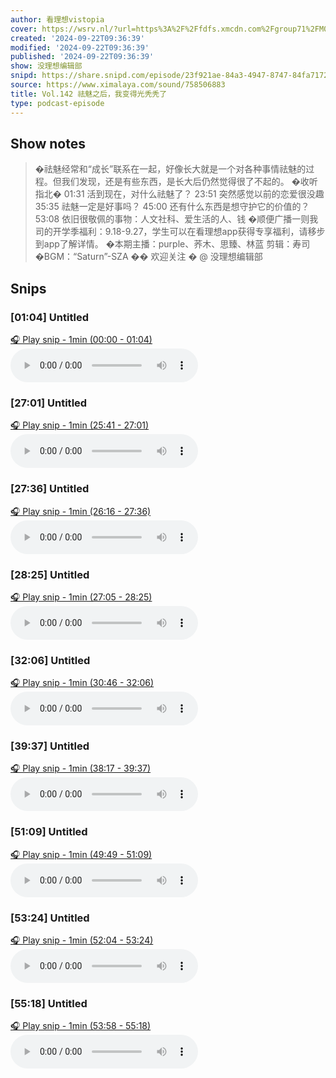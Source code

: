 ```yaml
---
author: 看理想vistopia
cover: https://wsrv.nl/?url=https%3A%2F%2Ffdfs.xmcdn.com%2Fgroup71%2FM07%2F03%2F0C%2FwKgO2V6iTd_QHgIPAANePhgoryg304.jpg&w=200&h=200
created: '2024-09-22T09:36:39'
modified: '2024-09-22T09:36:39'
published: '2024-09-22T09:36:39'
show: 没理想编辑部
snipd: https://share.snipd.com/episode/23f921ae-84a3-4947-8747-84fa71725740
source: https://www.ximalaya.com/sound/758506883
title: Vol.142 祛魅之后，我变得光秃秃了
type: podcast-episode
---
```



## Show notes
> �祛魅经常和“成长”联系在一起，好像长大就是一个对各种事情祛魅的过程。但我们发现，还是有些东西，是长大后仍然觉得很了不起的。
> �收听指北� 
> 01:31 活到现在，对什么祛魅了？
> 23:51 突然感觉以前的恋爱很没趣
> 35:35 祛魅一定是好事吗？
> 45:00 还有什么东西是想守护它的价值的？
> 53:08 依旧很敬佩的事物：人文社科、爱生活的人、钱
> �顺便广播一则我司的开学季福利：9.18-9.27，学生可以在看理想app获得专享福利，请移步到app了解详情。
> �本期主播：purple、荞木、思臻、林蓝
> ️剪辑：寿司
> �BGM：“Saturn”-SZA
> �� 欢迎关注 �  @ 没理想编辑部

## Snips
### [01:04] Untitled
[🎧 Play snip - 1min️ (00:00 - 01:04)](https://share.snipd.com/snip/e865e6bb-d307-4ec9-9eb7-2bc1f8a80610)
<audio controls> <source src="https://jt.ximalaya.com//GKwRINsKxD2RAV7OTQMTGq9L.m4a?channel=rss&album_id=32263017&track_id=758506883&uid=16052400&jt=https://aod.cos.tx.xmcdn.com/storages/0ecc-audiofreehighqps/33/88/GKwRINsKxD2RAV7OTQMTGq9L.m4a#t=00:00,01:04"> </audio>
### [27:01] Untitled
[🎧 Play snip - 1min️ (25:41 - 27:01)](https://share.snipd.com/snip/c9773ca9-d952-478a-888c-595d39fd90fb)
<audio controls> <source src="https://jt.ximalaya.com//GKwRINsKxD2RAV7OTQMTGq9L.m4a?channel=rss&album_id=32263017&track_id=758506883&uid=16052400&jt=https://aod.cos.tx.xmcdn.com/storages/0ecc-audiofreehighqps/33/88/GKwRINsKxD2RAV7OTQMTGq9L.m4a#t=25:41,27:01"> </audio>
### [27:36] Untitled
[🎧 Play snip - 1min️ (26:16 - 27:36)](https://share.snipd.com/snip/e160c8b7-152d-40f0-b93a-9e8f7352edd5)
<audio controls> <source src="https://jt.ximalaya.com//GKwRINsKxD2RAV7OTQMTGq9L.m4a?channel=rss&album_id=32263017&track_id=758506883&uid=16052400&jt=https://aod.cos.tx.xmcdn.com/storages/0ecc-audiofreehighqps/33/88/GKwRINsKxD2RAV7OTQMTGq9L.m4a#t=26:16,27:36"> </audio>
### [28:25] Untitled
[🎧 Play snip - 1min️ (27:05 - 28:25)](https://share.snipd.com/snip/2a5b8782-c227-4d87-a9cb-8deb83088ece)
<audio controls> <source src="https://jt.ximalaya.com//GKwRINsKxD2RAV7OTQMTGq9L.m4a?channel=rss&album_id=32263017&track_id=758506883&uid=16052400&jt=https://aod.cos.tx.xmcdn.com/storages/0ecc-audiofreehighqps/33/88/GKwRINsKxD2RAV7OTQMTGq9L.m4a#t=27:05,28:25"> </audio>
### [32:06] Untitled
[🎧 Play snip - 1min️ (30:46 - 32:06)](https://share.snipd.com/snip/47797d17-940e-4dba-b1a2-847d54829681)
<audio controls> <source src="https://jt.ximalaya.com//GKwRINsKxD2RAV7OTQMTGq9L.m4a?channel=rss&album_id=32263017&track_id=758506883&uid=16052400&jt=https://aod.cos.tx.xmcdn.com/storages/0ecc-audiofreehighqps/33/88/GKwRINsKxD2RAV7OTQMTGq9L.m4a#t=30:46,32:06"> </audio>
### [39:37] Untitled
[🎧 Play snip - 1min️ (38:17 - 39:37)](https://share.snipd.com/snip/fca3f7b3-feb3-470c-893e-0703782aa4ae)
<audio controls> <source src="https://jt.ximalaya.com//GKwRINsKxD2RAV7OTQMTGq9L.m4a?channel=rss&album_id=32263017&track_id=758506883&uid=16052400&jt=https://aod.cos.tx.xmcdn.com/storages/0ecc-audiofreehighqps/33/88/GKwRINsKxD2RAV7OTQMTGq9L.m4a#t=38:17,39:37"> </audio>
### [51:09] Untitled
[🎧 Play snip - 1min️ (49:49 - 51:09)](https://share.snipd.com/snip/e84f3345-4c70-446c-8b59-67f129be316b)
<audio controls> <source src="https://jt.ximalaya.com//GKwRINsKxD2RAV7OTQMTGq9L.m4a?channel=rss&album_id=32263017&track_id=758506883&uid=16052400&jt=https://aod.cos.tx.xmcdn.com/storages/0ecc-audiofreehighqps/33/88/GKwRINsKxD2RAV7OTQMTGq9L.m4a#t=49:49,51:09"> </audio>
### [53:24] Untitled
[🎧 Play snip - 1min️ (52:04 - 53:24)](https://share.snipd.com/snip/6b1639ea-2f26-4b6e-9d74-31ee873afb15)
<audio controls> <source src="https://jt.ximalaya.com//GKwRINsKxD2RAV7OTQMTGq9L.m4a?channel=rss&album_id=32263017&track_id=758506883&uid=16052400&jt=https://aod.cos.tx.xmcdn.com/storages/0ecc-audiofreehighqps/33/88/GKwRINsKxD2RAV7OTQMTGq9L.m4a#t=52:04,53:24"> </audio>
### [55:18] Untitled
[🎧 Play snip - 1min️ (53:58 - 55:18)](https://share.snipd.com/snip/bf738268-c4b4-4c1b-9b2a-31806fbc5a0b)
<audio controls> <source src="https://jt.ximalaya.com//GKwRINsKxD2RAV7OTQMTGq9L.m4a?channel=rss&album_id=32263017&track_id=758506883&uid=16052400&jt=https://aod.cos.tx.xmcdn.com/storages/0ecc-audiofreehighqps/33/88/GKwRINsKxD2RAV7OTQMTGq9L.m4a#t=53:58,55:18"> </audio>
